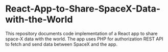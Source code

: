 # React-App-to-Share-SpaceX-Data-with-the-World
This repository documents code implementation of a React app to share space-X data with the world. The app uses PHP for authorization REST API to fetch and send data between SpaceX and the app.
